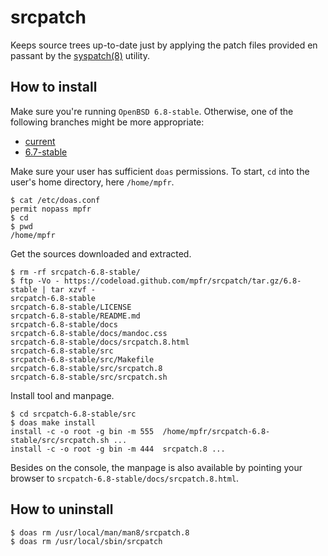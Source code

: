 # srcpatch

Keeps source trees up-to-date just by applying the patch files provided en passant by the [syspatch(8)](http://man.openbsd.org/syspatch) utility.

## How to install

Make sure you're running `OpenBSD 6.8-stable`. Otherwise, one of the following branches might be more appropriate:
* [current](https://github.com/mpfr/srcpatch)
* [6.7-stable](https://github.com/mpfr/srcpatch/tree/6.7-stable)

Make sure your user has sufficient `doas` permissions. To start, `cd` into the user's home directory, here `/home/mpfr`.

```
$ cat /etc/doas.conf
permit nopass mpfr
$ cd
$ pwd
/home/mpfr
```

Get the sources downloaded and extracted.

```
$ rm -rf srcpatch-6.8-stable/
$ ftp -Vo - https://codeload.github.com/mpfr/srcpatch/tar.gz/6.8-stable | tar xzvf -
srcpatch-6.8-stable
srcpatch-6.8-stable/LICENSE
srcpatch-6.8-stable/README.md
srcpatch-6.8-stable/docs
srcpatch-6.8-stable/docs/mandoc.css
srcpatch-6.8-stable/docs/srcpatch.8.html
srcpatch-6.8-stable/src
srcpatch-6.8-stable/src/Makefile
srcpatch-6.8-stable/src/srcpatch.8
srcpatch-6.8-stable/src/srcpatch.sh
```

Install tool and manpage.

```
$ cd srcpatch-6.8-stable/src
$ doas make install
install -c -o root -g bin -m 555  /home/mpfr/srcpatch-6.8-stable/src/srcpatch.sh ...
install -c -o root -g bin -m 444  srcpatch.8 ...
```

Besides on the console, the manpage is also available by pointing your browser to `srcpatch-6.8-stable/docs/srcpatch.8.html`.

## How to uninstall

```
$ doas rm /usr/local/man/man8/srcpatch.8
$ doas rm /usr/local/sbin/srcpatch
```
